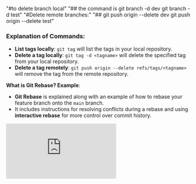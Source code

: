 "#to delete branch local"
"## the command is git branch -d dev
git branch -d test"
"#Delete remote branches:"
"## git push origin --delete dev
git push origin --delete test"

### Explanation of Commands:

- **List tags locally**: `git tag` will list the tags in your local repository.
- **Delete a tag locally**: `git tag -d <tagname>` will delete the specified tag from your local repository.
- **Delete a tag remotely**: `git push origin --delete refs/tags/<tagname>` will remove the tag from the remote repository.


**What is Git Rebase? Example**:
   - **Git Rebase** is explained along with an example of how to rebase your feature branch onto the `main` branch.
   - It includes instructions for resolving conflicts during a rebase and using **interactive rebase** for more control over commit history.

![This is the project image](https://www.freepik.com/premium-photo/portrait-animal-land_124980433.htm#position=17&new_detail=true)


